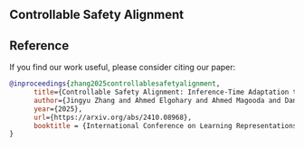 ## Controllable Safety Alignment

## Reference
If you find our work useful, please consider citing our paper:
```bibtex
@inproceedings{zhang2025controllablesafetyalignment,
      title={Controllable Safety Alignment: Inference-Time Adaptation to Diverse Safety Requirements}, 
      author={Jingyu Zhang and Ahmed Elgohary and Ahmed Magooda and Daniel Khashabi and Benjamin Van Durme},
      year={2025},
      url={https://arxiv.org/abs/2410.08968},
      booktitle = {International Conference on Learning Representations (ICLR)}
}
```
